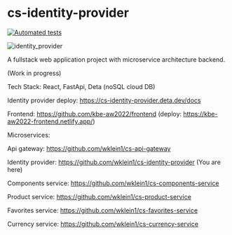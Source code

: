 # cs-identity-provider

[![Automated tests](https://github.com/wklein1/cs-identity-provider/actions/workflows/python-app.yml/badge.svg?branch=main)](https://github.com/wklein1/cs-identity-provider/actions/workflows/python-app.yml)

![identity_provider](https://user-images.githubusercontent.com/75163928/200686183-bfdf1ef6-f4d7-4fd5-bb4a-eb6c2e019494.jpg)

A fullstack web application project with microservice architecture backend.

(Work in progress)

Tech Stack: React, FastApi, Deta (noSQL cloud DB)

Identity provider deploy: https://cs-identity-provider.deta.dev/docs

Frontend: https://github.com/kbe-aw2022/frontend 	(deploy: https://kbe-aw2022-frontend.netlify.app/)

Microservices:

Api gateway: https://github.com/wklein1/cs-api-gateway

Identity provider: https://github.com/wklein1/cs-identity-provider (You are here)

Components service: https://github.com/wklein1/cs-components-service

Product service: https://github.com/wklein1/cs-product-service

Favorites service: https://github.com/wklein1/cs-favorites-service

Currency service: https://github.com/wklein1/cs-currency-service
